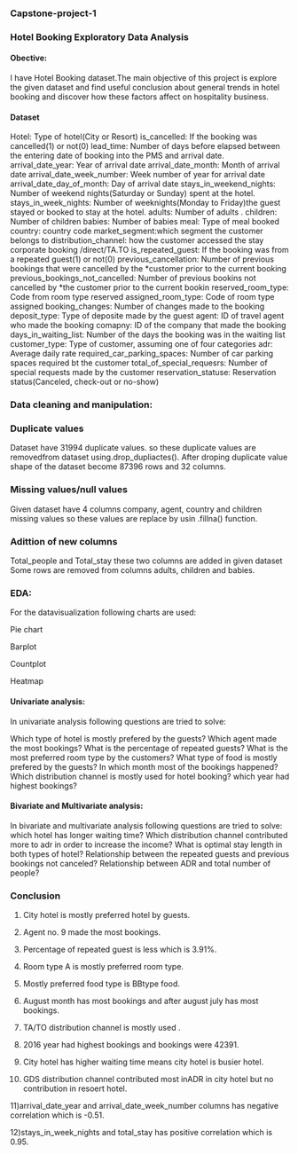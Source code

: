 ### Capstone-project-1
### Hotel Booking Exploratory Data Analysis

#### Obective:
I have Hotel Booking dataset.The main objective of this project is explore the given dataset and find useful conclusion about general trends in hotel booking and discover how these factors affect on hospitality business.

#### Dataset 
Hotel: Type of hotel(City or Resort)
is_cancelled: If the booking was cancelled(1) or not(0)
lead_time: Number of days before elapsed between the entering date of booking into the PMS and arrival date.
arrival_date_year: Year of arrival date
arrival_date_month: Month of arrival date
arrival_date_week_number: Week number of year for arrival date
arrival_date_day_of_month: Day of arrival date
stays_in_weekend_nights: Number of weekend nights(Saturday or Sunday) spent at the hotel.
stays_in_week_nights: Number of weeknights(Monday to Friday)the guest stayed or booked to stay at the hotel.
adults: Number of adults .
children: Number of children
babies: Number of babies
meal: Type of meal booked
country: country code
market_segment:which segment the customer belongs to
distribution_channel: how the customer accessed the stay corporate booking /direct/TA.TO
is_repeated_guest: If the booking was from a repeated guest(1) or not(0)
previous_cancellation: Number of previous bookings that were cancelled by the *customer prior to the current booking
previous_bookings_not_cancelled: Number of previous bookins not cancelled by *the customer prior to the current bookin
reserved_room_type: Code from room type reserved
assigned_room_type: Code of room type assigned
booking_changes: Number of changes made to the booking
deposit_type: Type of deposite made by the guest
agent: ID of travel agent who made the booking
comapny: ID of the company that made the booking
days_in_waiting_list: Number of the days the booking was in the waiting list
customer_type: Type of customer, assuming one of four categories
adr: Average daily rate
required_car_parking_spaces: Number of car parking spaces required bt the customer
total_of_special_requesrs: Number of special requests made by the customer
reservation_statuse: Reservation status(Canceled, check-out or no-show)

### Data cleaning and manipulation:
### Duplicate values

Dataset have 31994 duplicate values. so these duplicate values are removedfrom dataset using.drop_dupliactes(). 
After droping duplicate value shape of the dataset become 87396 rows and 32 columns.

### Missing values/null values

Given dataset have 4 columns company, agent, country and children missing values 
so these values are replace by usin .fillna() function.

### Adittion of new columns
Total_people and Total_stay these two columns are added in given dataset Some rows 
are removed from columns adults, children and babies.

### EDA:
 For the datavisualization following charts are used:

Pie chart

Barplot

Countplot

Heatmap

#### Univariate analysis:
In univariate analysis following questions are tried to solve:

Which type of hotel is mostly prefered by the guests?
Which agent made the most bookings?
What is the percentage of repeated guests?
What is the most preferred room type by the customers?
What type of food is mostly prefered by the guests?
In which month most of the bookings happened?
Which distribution channel is mostly used for hotel booking?
which year had highest bookings?

#### Bivariate and Multivariate analysis:

In bivariate and multivariate analysis following questions are tried to solve:
which hotel has longer waiting time?
Which distribution channel contributed more to adr in order to increase the income?
What is optimal stay length in both types of hotel?
Relationship between the repeated guests and previous bookings not canceled?
Relationship between ADR and total number of people?

### Conclusion
1) City hotel is mostly preferred hotel by guests.

2) Agent no. 9 made the most bookings.

3) Percentage of repeated guest is less which is 3.91%.

4) Room type A is mostly preferred room type.

5) Mostly preferred food type is BBtype food.

6) August month has most bookings and after august july has most bookings.

7) TA/TO distribution channel is mostly used .

8) 2016 year had highest bookings and bookings were 42391.

9) City hotel has higher waiting time means city hotel is busier hotel.

10) GDS distribution channel contributed most inADR in city hotel but no contribution in resoert hotel.

11)arrival_date_year and arrival_date_week_number columns has negative correlation which is -0.51.

12)stays_in_week_nights and total_stay has positive correlation which is 0.95.













